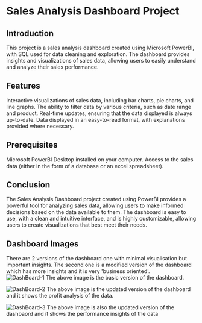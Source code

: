 # Sales Analysis Dashboard Project
## Introduction
This project is a sales analysis dashboard created using Microsoft PowerBI, with SQL used for data cleaning and exploration. The dashboard provides insights and visualizations of sales data, allowing users to easily understand and analyze their sales performance.

## Features
Interactive visualizations of sales data, including bar charts, pie charts, and line graphs.
The ability to filter data by various criteria, such as date range and product.
Real-time updates, ensuring that the data displayed is always up-to-date.
Data displayed in an easy-to-read format, with explanations provided where necessary.
## Prerequisites
Microsoft PowerBI Desktop installed on your computer.
Access to the sales data (either in the form of a database or an excel spreadsheet).

## Conclusion
The Sales Analysis Dashboard project created using PowerBI provides a powerful tool for analyzing sales data, allowing users to make informed decisions based on the data available to them. The dashboard is easy to use, with a clean and intuitive interface, and is highly customizable, allowing users to create visualizations that best meet their needs.

## Dashboard Images
There are 2 versions of the dashboard one with minimal visualisation but important insights. The second one is a modified version of the dashboard which has more insights and it is very 'business oriented'.  
![DashBoard-1](https://user-images.githubusercontent.com/66507933/216898580-fba0e2cd-22a1-45a6-8825-c4cb0aeb430f.png)
The above image is the basic version of the dashboard.
<br>


![DashBoard-2](https://user-images.githubusercontent.com/66507933/216898597-61dfdcbf-fe33-4d36-8c2a-f4c69eace550.png)
The above image is the updated version of the dashboard and it shows the profit analysis of the data.
<br>


![DashBoard-3](https://user-images.githubusercontent.com/66507933/216898621-f4905e2a-6db2-4923-a02e-1df5ad929d00.png)
The above image is also the updated version of the dashbaord and it shows the performance insights of the data
